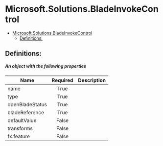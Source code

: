 <a name="microsoft-solutions-bladeinvokecontrol"></a>
# Microsoft.Solutions.BladeInvokeControl
* [Microsoft.Solutions.BladeInvokeControl](#microsoft-solutions-bladeinvokecontrol)
    * [Definitions:](#microsoft-solutions-bladeinvokecontrol-definitions)

<a name="microsoft-solutions-bladeinvokecontrol-definitions"></a>
## Definitions:
<a name="microsoft-solutions-bladeinvokecontrol-definitions-an-object-with-the-following-properties"></a>
##### An object with the following properties
| Name | Required | Description
| ---|:--:|:--:|
|name|True|
|type|True|
|openBladeStatus|True|
|bladeReference|True|
|defaultValue|False|
|transforms|False|
|fx.feature|False|
